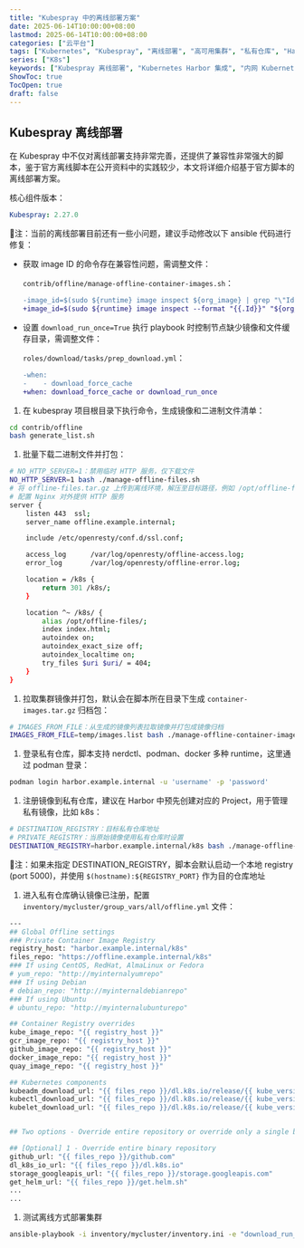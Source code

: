 ```yaml
---
title: "Kubespray 中的离线部署方案"
date: 2025-06-14T10:00:00+08:00
lastmod: 2025-06-14T10:00:00+08:00
categories: ["云平台"]
tags: ["Kubernetes", "Kubespray", "离线部署", "高可用集群", "私有仓库", "Harbor"]
series: ["K8s"]
keywords: ["Kubespray 离线部署", "Kubernetes Harbor 集成", "内网 Kubernetes 部署", "Kubernetes 高可用生产集群"]
ShowToc: true
TocOpen: true
draft: false
---
```


## Kubespray 离线部署

在 Kubespray 中不仅对离线部署支持非常完善，还提供了兼容性非常强大的脚本，鉴于官方离线脚本在公开资料中的实践较少，本文将详细介绍基于官方脚本的离线部署方案。

核心组件版本：

```yaml
Kubespray: 2.27.0
```

📌注：当前的离线部署目前还有一些小问题，建议手动修改以下 ansible 代码进行修复：

* 获取 image ID 的命令存在兼容性问题，需调整文件：

    `contrib/offline/manage-offline-container-images.sh`：

    ```diff
    -image_id=$(sudo ${runtime} image inspect ${org_image} | grep "\"Id\":" | awk -F: '{print $3}'| sed s/'\",'//)
    +image_id=$(sudo ${runtime} image inspect --format "{{.Id}}" "${org_image}")
    ```

* 设置 `download_run_once=True` 执行 playbook 时控制节点缺少镜像和文件缓存目录，需调整文件：

    `roles/download/tasks/prep_download.yml`：

    ```diff
    -when:
    -    - download_force_cache
    +when: download_force_cache or download_run_once
    ```

1. 在 kubespray 项目根目录下执行命令，生成镜像和二进制文件清单：

```bash
cd contrib/offline
bash generate_list.sh
```

1. 批量下载二进制文件并打包：

```bash
# NO_HTTP_SERVER=1：禁用临时 HTTP 服务，仅下载文件
NO_HTTP_SERVER=1 bash ./manage-offline-files.sh
# 将 offline-files.tar.gz 上传到离线环境，解压至目标路径，例如 /opt/offline-files
# 配置 Nginx 对外提供 HTTP 服务
server {
    listen 443  ssl;
    server_name offline.example.internal;

    include /etc/openresty/conf.d/ssl.conf;

    access_log      /var/log/openresty/offline-access.log;
    error_log       /var/log/openresty/offline-error.log;

    location = /k8s {
        return 301 /k8s/;
    }

    location ^~ /k8s/ {
        alias /opt/offline-files/;
        index index.html;
        autoindex on;
        autoindex_exact_size off;
        autoindex_localtime on;
        try_files $uri $uri/ = 404;
    }
}
```

1. 拉取集群镜像并打包，默认会在脚本所在目录下生成 `container-images.tar.gz` 归档包：

```bash
# IMAGES_FROM_FILE：从生成的镜像列表拉取镜像并打包成镜像归档
IMAGES_FROM_FILE=temp/images.list bash ./manage-offline-container-images.sh create
```

1. 登录私有仓库，脚本支持 nerdctl、podman、docker 多种 runtime，这里通过 podman 登录：

```bash
podman login harbor.example.internal -u 'username' -p 'password'
```

1. 注册镜像到私有仓库，建议在 Harbor 中预先创建对应的 Project，用于管理私有镜像，比如 k8s：

```bash
# DESTINATION_REGISTRY：目标私有仓库地址
# PRIVATE_REGISTRY：当原始镜像使用私有仓库时设置
DESTINATION_REGISTRY=harbor.example.internal/k8s bash ./manage-offline-container-images.sh register
```

📌注：如果未指定 DESTINATION_REGISTRY，脚本会默认启动一个本地 registry (port 5000)，并使用 `$(hostname):${REGISTRY_PORT}` 作为目的仓库地址

1. 进入私有仓库确认镜像已注册，配置 `inventory/mycluster/group_vars/all/offline.yml` 文件：

```bash
---
## Global Offline settings
### Private Container Image Registry
registry_host: "harbor.example.internal/k8s"
files_repo: "https://offline.example.internal/k8s"
### If using CentOS, RedHat, AlmaLinux or Fedora
# yum_repo: "http://myinternalyumrepo"
### If using Debian
# debian_repo: "http://myinternaldebianrepo"
### If using Ubuntu
# ubuntu_repo: "http://myinternalubunturepo"

## Container Registry overrides
kube_image_repo: "{{ registry_host }}"
gcr_image_repo: "{{ registry_host }}"
github_image_repo: "{{ registry_host }}"
docker_image_repo: "{{ registry_host }}"
quay_image_repo: "{{ registry_host }}"

## Kubernetes components
kubeadm_download_url: "{{ files_repo }}/dl.k8s.io/release/{{ kube_version }}/bin/linux/{{ image_arch }}/kubeadm"
kubectl_download_url: "{{ files_repo }}/dl.k8s.io/release/{{ kube_version }}/bin/linux/{{ image_arch }}/kubectl"
kubelet_download_url: "{{ files_repo }}/dl.k8s.io/release/{{ kube_version }}/bin/linux/{{ image_arch }}/kubelet"


## Two options - Override entire repository or override only a single binary.

## [Optional] 1 - Override entire binary repository
github_url: "{{ files_repo }}/github.com"
dl_k8s_io_url: "{{ files_repo }}/dl.k8s.io"
storage_googleapis_url: "{{ files_repo }}/storage.googleapis.com"
get_helm_url: "{{ files_repo }}/get.helm.sh"
...
...
```

1. 测试离线方式部署集群

```bash
ansible-playbook -i inventory/mycluster/inventory.ini -e "download_run_once=True download_localhost=False" cluster.yml 
```
